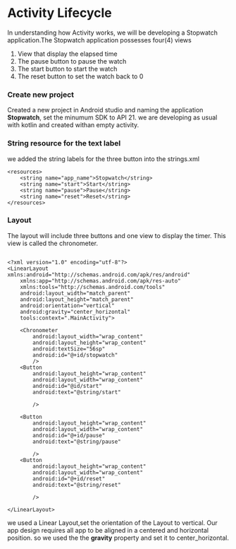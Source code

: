 # Activity Lifecycle
In understanding how Activity works, we will be developing a Stopwatch application.The Stopwatch application possesses four(4) views
1. View that display the elapsed time
2. The pause button to pause the watch
3. The start button to start the watch
4. The reset button to set the watch back to 0

### Create new project
Created a new project in Android studio and naming the application **Stopwatch**, set the minumum SDK to API 21. we are developing as usual with kotlin and created withan empty activity.

### String resource for the text label
we added the string labels for the three button into the strings.xml

```
<resources>
    <string name="app_name">Stopwatch</string>
    <string name="start">Start</string>
    <string name="pause">Pause</string>
    <string name="reset">Reset</string>
</resources>
```

### Layout
The layout will include three buttons and one view to display the timer. This view is called the chronometer.
```

<?xml version="1.0" encoding="utf-8"?>
<LinearLayout xmlns:android="http://schemas.android.com/apk/res/android"
    xmlns:app="http://schemas.android.com/apk/res-auto"
    xmlns:tools="http://schemas.android.com/tools"
    android:layout_width="match_parent"
    android:layout_height="match_parent"
    android:orientation="vertical"
    android:gravity="center_horizontal"
    tools:context=".MainActivity">

    <Chronometer
        android:layout_width="wrap_content"
        android:layout_height="wrap_content"
        android:textSize="56sp"
        android:id="@+id/stopwatch"
        />
    <Button
        android:layout_height="wrap_content"
        android:layout_width="wrap_content"
        android:id="@id/start"
        android:text="@string/start"

        />

    <Button
        android:layout_height="wrap_content"
        android:layout_width="wrap_content"
        android:id="@+id/pause"
        android:text="@string/pause"

        />
    <Button
        android:layout_height="wrap_content"
        android:layout_width="wrap_content"
        android:id="@+id/reset"
        android:text="@string/reset"

        />

</LinearLayout>

```
we used a Linear Layout,set the orientation of the Layout to vertical. Our app design requires all app to be aligned in a centered and horizontal position. so we used the the **gravity** property and set it to center_horizontal.